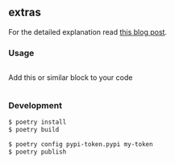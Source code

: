 ## extras

For the detailed explanation read [this blog post]().

### Usage

```toml
```

Add this or similar block to your code

```python
```

### Development

```bash
$ poetry install
$ poetry build

$ poetry config pypi-token.pypi my-token
$ poetry publish
```